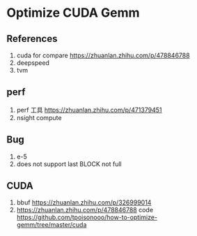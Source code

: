 # Optimize CUDA Gemm

## References
1. cuda for compare https://zhuanlan.zhihu.com/p/478846788
2. deepspeed
3. tvm

## perf
1. perf 工具 https://zhuanlan.zhihu.com/p/471379451
2. nsight compute

## Bug
1. e-5
2. does not support last BLOCK not full

## CUDA
1. bbuf https://zhuanlan.zhihu.com/p/326999014
2. https://zhuanlan.zhihu.com/p/478846788
code https://github.com/tpoisonooo/how-to-optimize-gemm/tree/master/cuda